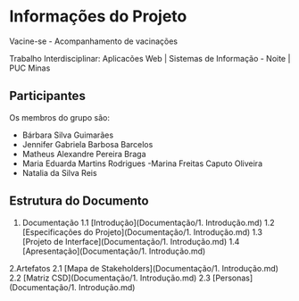 # Informações do Projeto

Vacine-se - Acompanhamento de vacinações

Trabalho Interdisciplinar: Aplicacões Web | Sistemas de Informação - Noite | PUC Minas 

## Participantes

Os membros do grupo são:
- Bárbara Silva Guimarães
- Jennifer Gabriela Barbosa Barcelos
- Matheus Alexandre Pereira Braga
- Maria Eduarda Martins Rodrigues
-Marina Freitas Caputo Oliveira
- Natalia da Silva Reis

## Estrutura do Documento
1. Documentação
1.1 [Introdução](Documentação/1. Introdução.md)
1.2 [Especificações do Projeto](Documentação/1. Introdução.md)
1.3 [Projeto de Interface](Documentação/1. Introdução.md)
1.4 [Apresentação](Documentação/1. Introdução.md)
   
2.Artefatos
2.1 [Mapa de Stakeholders](Documentação/1. Introdução.md)
2.2 [Matriz CSD](Documentação/1. Introdução.md)
2.3 [Personas](Documentação/1. Introdução.md)
